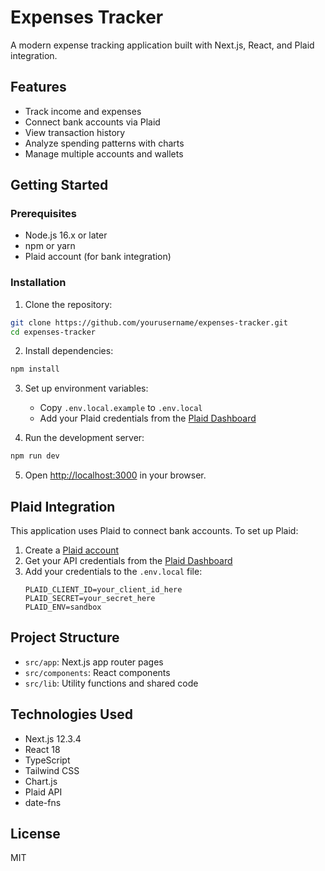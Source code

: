 # Expenses Tracker

A modern expense tracking application built with Next.js, React, and Plaid integration.

## Features

- Track income and expenses
- Connect bank accounts via Plaid
- View transaction history
- Analyze spending patterns with charts
- Manage multiple accounts and wallets

## Getting Started

### Prerequisites

- Node.js 16.x or later
- npm or yarn
- Plaid account (for bank integration)

### Installation

1. Clone the repository:
```bash
git clone https://github.com/yourusername/expenses-tracker.git
cd expenses-tracker
```

2. Install dependencies:
```bash
npm install
```

3. Set up environment variables:
   - Copy `.env.local.example` to `.env.local`
   - Add your Plaid credentials from the [Plaid Dashboard](https://dashboard.plaid.com/team/keys)

4. Run the development server:
```bash
npm run dev
```

5. Open [http://localhost:3000](http://localhost:3000) in your browser.

## Plaid Integration

This application uses Plaid to connect bank accounts. To set up Plaid:

1. Create a [Plaid account](https://dashboard.plaid.com/signup)
2. Get your API credentials from the [Plaid Dashboard](https://dashboard.plaid.com/team/keys)
3. Add your credentials to the `.env.local` file:
   ```
   PLAID_CLIENT_ID=your_client_id_here
   PLAID_SECRET=your_secret_here
   PLAID_ENV=sandbox
   ```

## Project Structure

- `src/app`: Next.js app router pages
- `src/components`: React components
- `src/lib`: Utility functions and shared code

## Technologies Used

- Next.js 12.3.4
- React 18
- TypeScript
- Tailwind CSS
- Chart.js
- Plaid API
- date-fns

## License

MIT 
